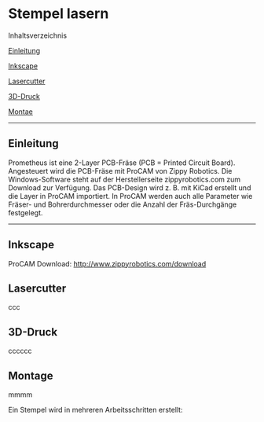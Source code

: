 # Stempel lasern

Inhaltsverzeichnis

[Einleitung](https://github.com/frankyhub/Stempel-lasern/blob/main/README.md#Einleitung)

[Inkscape](https://github.com/frankyhub/Stempel-lasern/blob/main/README.md#Inkscape)

[Lasercutter](https://github.com/frankyhub/Stempel-lasern/blob/main/README.md#Lasercutter)

[3D-Druck](https://github.com/frankyhub/Stempel-lasern/blob/main/README.md#Incskape)

[Montae](https://github.com/frankyhub/Stempel-lasern/blob/main/README.md#Montage)

----------


## Einleitung
Prometheus ist eine 2-Layer PCB-Fräse (PCB = Printed Circuit Board). Angesteuert wird die PCB-Fräse mit ProCAM von Zippy Robotics. Die Windows-Software steht auf der Herstellerseite zippyrobotics.com zum Download zur Verfügung. Das PCB-Design wird z. B. mit KiCad erstellt und die Layer in ProCAM importiert. In ProCAM werden auch alle Parameter wie Fräser- und Bohrerdurchmesser oder die Anzahl der Fräs-Durchgänge festgelegt.

----------

## Inkscape
ProCAM Download: http://www.zippyrobotics.com/download

## Lasercutter
ccc

## 3D-Druck
cccccc

## Montage
mmmm

Ein Stempel wird in mehreren Arbeitsschritten erstellt:
